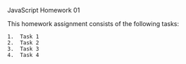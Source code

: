 JavaScript Homework 01

This homework assignment consists of the following tasks:

    1.	Task 1
    2.	Task 2
    3.	Task 3
    4.	Task 4
